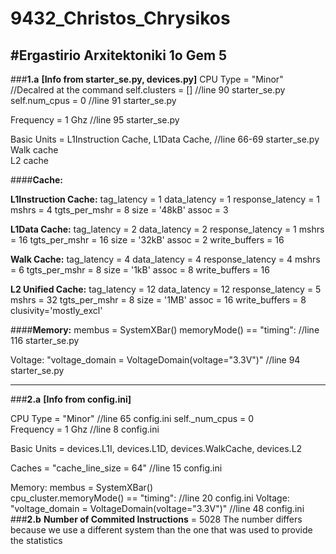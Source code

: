 # 9432_Christos_Chrysikos
#Ergastirio Arxitektoniki 1o Gem 5
--------------------------------------------------------------------------------------------------
###**1.a**
**[Info from starter_se.py, devices.py]**
CPU Type = "Minor" 							                                           //Decalred at the command
self.clusters = [] 							                                           //line 90 starter_se.py
self.num_cpus = 0 							                                           //line 91 starter_se.py

Frequency = 1 Ghz 							                                           //line 95 starter_se.py

Basic Units = L1Instruction Cache, L1Data Cache,                           //line 66-69 starter_se.py
               Walk cache	
               L2 cache


####**Cache:**

**L1Instruction Cache:**
    tag_latency = 1
    data_latency = 1
    response_latency = 1
    mshrs = 4
    tgts_per_mshr = 8
    size = '48kB'
    assoc = 3
    
**L1Data Cache:**
    tag_latency = 2
    data_latency = 2
    response_latency = 1
    mshrs = 16
    tgts_per_mshr = 16
    size = '32kB'
    assoc = 2
    write_buffers = 16
    
**Walk Cache:**
    tag_latency = 4
    data_latency = 4
    response_latency = 4
    mshrs = 6
    tgts_per_mshr = 8
    size = '1kB'
    assoc = 8
    write_buffers = 16
    
**L2 Unified Cache:**
    tag_latency = 12
    data_latency = 12
    response_latency = 5
    mshrs = 32
    tgts_per_mshr = 8
    size = '1MB'
    assoc = 16
    write_buffers = 8
    clusivity='mostly_excl'
    
####**Memory:**
membus = SystemXBar() 
memoryMode() == "timing":       	                                          //line 116 starter_se.py

Voltage: "voltage_domain = VoltageDomain(voltage="3.3V")" 	              	//line 94 starter_se.py



---------------------------------------------------------------------------------------------

###**2.a**
**[Info from config.ini]**

CPU Type = "Minor" 						                                             	//line 65 config.ini
self._num_cpus = 0 							
Frequency = 1 Ghz 						                                             	//line 8 config.ini

Basic Units = devices.L1I, devices.L1D, devices.WalkCache,
               devices.L2


Caches = "cache_line_size = 64" 					                                    //line 15 config.ini


Memory: membus = SystemXBar()   
	cpu_cluster.memoryMode() == "timing": 			                                //line 20 config.ini
Voltage: "voltage_domain = VoltageDomain(voltage="3.3V")" 		                //line 48 config.ini
###**2.b**
**Number of Commited Instructions** = 5028
The number differs because we use a different system than the one that was used to provide the statistics

